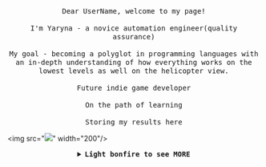 <p align="center">
  <br>
  <samp>
    <br>Dear UserName, welcome to my page! <br>
    <br>I'm Yaryna - a novice automation engineer(quality assurance)<br>
    <br>My goal - becoming a polyglot in programming languages with an in-depth understanding of how everything works on the lowest levels as well on the helicopter view.<br>
    <br>Future indie game developer<br>
    <br>On the path of learning<br>
    <br>Storing my results here<br>


</samp>

  <img src="<img src="https://raw.githubusercontent.com/TanZng/TanZng/master/assets/hollor_knight3.gif" width="200"/>" width="200"/>

</p>


<details align="center">

<summary> <b> <samp> Light bonfire to see MORE </samp></b></summary>
<samp>
 <b><h2 style="color: #fc6203">B O N F I R E &nbsp; L I T !</h2> </b>

<img src="https://raw.githubusercontent.com/TanZng/TanZng/master/assets/bonefire.gif" width="200"/>




 
<h1 align="center"><a href="https://www.linkedin.com/in/yary/">
  <img align="center" alt="Linkdein" width="22px" src="https://cdn.jsdelivr.net/npm/simple-icons@v3/icons/linkedin.svg" />
</a>
<a href="https://t.me/Yarwoll">
  <img align="center" alt="Telegram" width="22px" src="https://cdn.jsdelivr.net/npm/simple-icons@v3/icons/telegram.svg" />
</a>


<p align="center">


